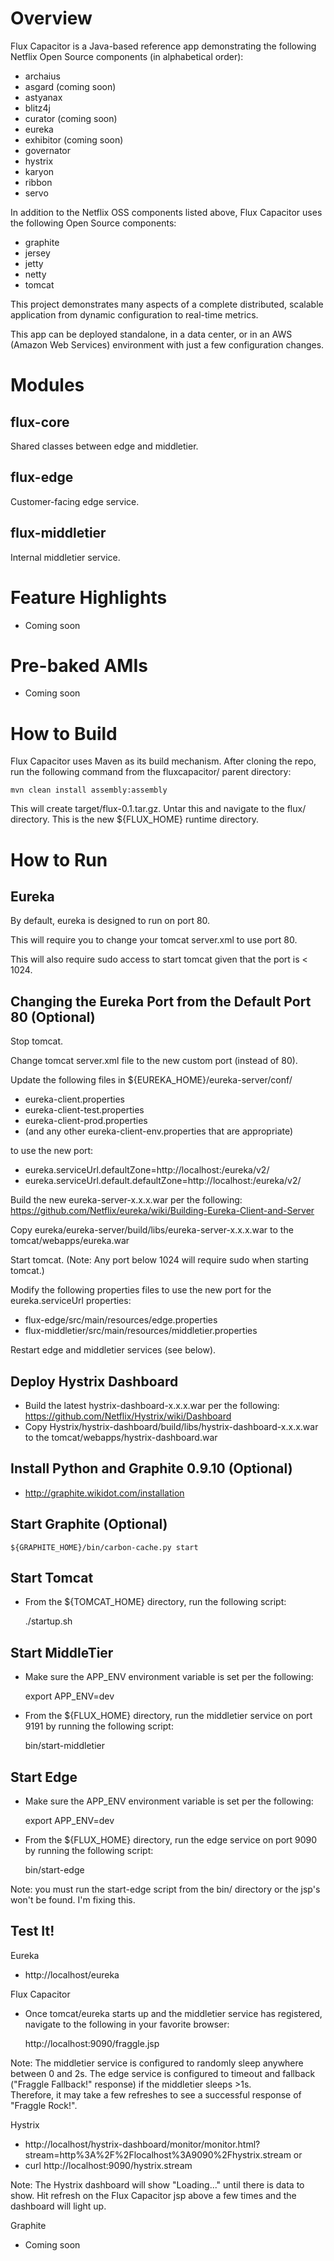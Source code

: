 Overview
========

Flux Capacitor is a Java-based reference app demonstrating the following Netflix Open Source components (in alphabetical order):
- archaius
- asgard (coming soon)
- astyanax
- blitz4j
- curator (coming soon)
- eureka
- exhibitor (coming soon)
- governator
- hystrix
- karyon
- ribbon
- servo

In addition to the Netflix OSS components listed above, Flux Capacitor uses the following Open Source components:
- graphite 
- jersey
- jetty
- netty
- tomcat

This project demonstrates many aspects of a complete distributed, scalable application from dynamic configuration to real-time metrics.

This app can be deployed standalone, in a data center, or in an AWS (Amazon Web Services) environment with just a few configuration changes.

Modules
=======

flux-core
-----------
Shared classes between edge and middletier.

flux-edge
-----------
Customer-facing edge service.

flux-middletier
-----------------
Internal middletier service.

Feature Highlights
==================
- Coming soon

Pre-baked AMIs
==============
- Coming soon

How to Build
============
Flux Capacitor uses Maven as its build mechanism.  After cloning the repo, run the following command from the fluxcapacitor/ parent directory:

	mvn clean install assembly:assembly
	
This will create target/flux-0.1.tar.gz.  Untar this and navigate to the flux/ directory.  This is the new ${FLUX_HOME} runtime directory.

How to Run
==========

Eureka
------
By default, eureka is designed to run on port 80.  

This will require you to change your tomcat server.xml to use port 80.  

This will also require sudo access to start tomcat given that the port is < 1024.

Changing the Eureka Port from the Default Port 80 (Optional)
------------------------------------------------------------
Stop tomcat.

Change tomcat server.xml file to the new custom port (instead of 80).

Update the following files in ${EUREKA_HOME}/eureka-server/conf/

- eureka-client.properties
- eureka-client-test.properties
- eureka-client-prod.properties
- (and any other eureka-client-env.properties that are appropriate)

to use the new port:

- eureka.serviceUrl.defaultZone=http://localhost:<port>/eureka/v2/
- eureka.serviceUrl.default.defaultZone=http://localhost:<port>/eureka/v2/

Build the new eureka-server-x.x.x.war per the following: https://github.com/Netflix/eureka/wiki/Building-Eureka-Client-and-Server

Copy eureka/eureka-server/build/libs/eureka-server-x.x.x.war to the tomcat/webapps/eureka.war

Start tomcat.  (Note:  Any port below 1024 will require sudo when starting tomcat.)

Modify the following properties files to use the new port for the eureka.serviceUrl properties:

- flux-edge/src/main/resources/edge.properties
- flux-middletier/src/main/resources/middletier.properties

Restart edge and middletier services (see below).

Deploy Hystrix Dashboard
------------------------
- Build the latest hystrix-dashboard-x.x.x.war per the following: https://github.com/Netflix/Hystrix/wiki/Dashboard
- Copy Hystrix/hystrix-dashboard/build/libs/hystrix-dashboard-x.x.x.war to the tomcat/webapps/hystrix-dashboard.war

Install Python and Graphite 0.9.10 (Optional)
---------------------------------------------
- http://graphite.wikidot.com/installation

Start Graphite (Optional)
-------------------------

	${GRAPHITE_HOME}/bin/carbon-cache.py start

Start Tomcat
--------------------
- From the ${TOMCAT_HOME} directory, run the following script:	
	
	./startup.sh

Start MiddleTier
----------------
- Make sure the APP_ENV environment variable is set per the following:
	
	export APP_ENV=dev
 
- From the ${FLUX_HOME} directory, run the middletier service on port 9191 by running the following script:

	bin/start-middletier
	
Start Edge
----------
- Make sure the APP_ENV environment variable is set per the following:
	
	export APP_ENV=dev

- From the ${FLUX_HOME} directory, run the edge service on port 9090 by running the following script:
	
	bin/start-edge
	
Note:  you must run the start-edge script from the bin/ directory or the jsp's won't be found.  I'm fixing this.
	
Test It!
--------
Eureka
- http://localhost/eureka 

Flux Capacitor
- Once tomcat/eureka starts up and the middletier service has registered, navigate to the following in your favorite browser:
	
	http://localhost:9090/fraggle.jsp  
	
Note: The middletier service is configured to randomly sleep anywhere between 0 and 2s.  The edge service is configured to timeout and fallback ("Fraggle Fallback!" response) if the middletier sleeps >1s.  
Therefore, it may take a few refreshes to see a successful response of "Fraggle Rock!".

Hystrix
- http://localhost/hystrix-dashboard/monitor/monitor.html?stream=http%3A%2F%2Flocalhost%3A9090%2Fhystrix.stream
or
- curl http://localhost:9090/hystrix.stream

Note:  The Hystrix dashboard will show "Loading..." until there is data to show.  Hit refresh on the Flux Capacitor jsp above a few times and the dashboard will light up. 

Graphite
- Coming soon
